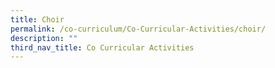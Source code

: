 ```yaml
---
title: Choir
permalink: /co-curriculum/Co-Curricular-Activities/choir/
description: ""
third_nav_title: Co Curricular Activities
---
```

